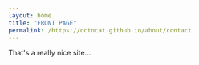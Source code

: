 ```yaml
---
layout: home
title: "FRONT PAGE"
permalink: /https://octocat.github.io/about/contact
---
```

That's a really nice site...
